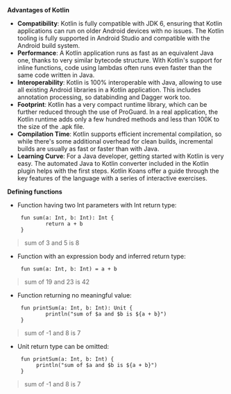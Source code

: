 **Advantages of Kotlin**
 - **Compatibility**: Kotlin is fully compatible with JDK 6, ensuring that
   Kotlin applications can run on older Android devices with no issues.
   The Kotlin tooling is fully supported in Android Studio and
   compatible with the Android build system.
 - **Performance**: A Kotlin application runs as fast as an equivalent Java
   one, thanks to very similar bytecode structure. With Kotlin's support
   for inline functions, code using lambdas often runs even faster than
   the same code written in Java.   
 - **Interoperability**: Kotlin is 100% interoperable with Java, allowing to
   use all existing Android libraries in a Kotlin application. This
   includes annotation processing, so databinding and Dagger work too.   
 - **Footprint**: Kotlin has a very compact runtime library, which can be
   further reduced through the use of ProGuard. In a real application,
   the Kotlin runtime adds only a few hundred methods and less than 100K
   to the size of the .apk file.   
 - **Compilation Time**: Kotlin supports efficient incremental compilation, so while there's some additional overhead for clean
   builds, incremental builds are usually as fast or faster than with
   Java.   
 - **Learning Curve**: For a Java developer, getting started with Kotlin is
   very easy. The automated Java to Kotlin converter included in the
   Kotlin plugin helps with the first steps. Kotlin Koans offer a guide
   through the key features of the language with a series of interactive
   exercises.
   
**Defining functions**
 - Function having two Int parameters with Int return type:

		fun sum(a: Int, b: Int): Int {
    			return a + b
		}

> sum of 3 and 5 is 8

 - Function with an expression body and inferred return type:

		fun sum(a: Int, b: Int) = a + b

> sum of 19 and 23 is 42

 - Function returning no meaningful value:

		fun printSum(a: Int, b: Int): Unit {
    			println("sum of $a and $b is ${a + b}")
		}

> sum of -1 and 8 is 7
 - Unit return type can be omitted:

		fun printSum(a: Int, b: Int) {
   			 println("sum of $a and $b is ${a + b}")
		}
		

> sum of -1 and 8 is 7
